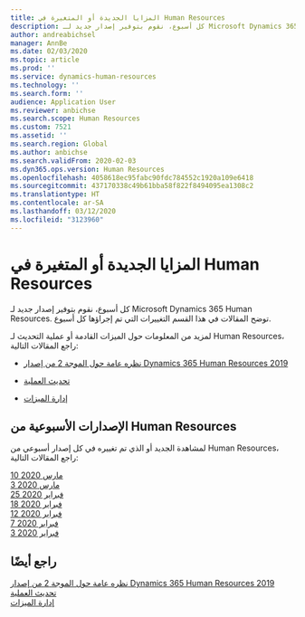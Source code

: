 ```yaml
---
title: المزايا الجديدة أو المتغيرة في Human Resources
description: كل أسبوع، نقوم بتوفير إصدار جديد لـ Microsoft Dynamics 365 Human Resources. توضح المقالات المذكورة هنا التغييرات التي تم تمت كل أسبوع.
author: andreabichsel
manager: AnnBe
ms.date: 02/03/2020
ms.topic: article
ms.prod: ''
ms.service: dynamics-human-resources
ms.technology: ''
ms.search.form: ''
audience: Application User
ms.reviewer: anbichse
ms.search.scope: Human Resources
ms.custom: 7521
ms.assetid: ''
ms.search.region: Global
ms.author: anbichse
ms.search.validFrom: 2020-02-03
ms.dyn365.ops.version: Human Resources
ms.openlocfilehash: 4058618ec95fabc90fdc784552c1920a109e6418
ms.sourcegitcommit: 437170338c49b61bba58f822f8494095ea1308c2
ms.translationtype: HT
ms.contentlocale: ar-SA
ms.lasthandoff: 03/12/2020
ms.locfileid: "3123960"
---
```

# <a name="whats-new-or-changed-in-human-resources"></a>المزايا الجديدة أو المتغيرة في Human Resources

كل أسبوع، نقوم بتوفير إصدار جديد لـ Microsoft Dynamics 365 Human Resources. توضح المقالات في هذا القسم التغييرات التي تم إجراؤها كل أسبوع.

لمزيد من المعلومات حول الميزات القادمة أو عملية التحديث لـ Human Resources، راجع المقالات التالية:

- [نظره عامة حول الموجة 2 من إصدار Dynamics 365 Human Resources  2019](https://docs.microsoft.com/dynamics365-release-plan/2019wave2/dynamics365-human-resources/)

- [تحديث العملية](hr-admin-setup-update-process.md)

- [إدارة الميزات](hr-admin-manage-features.md)

## <a name="human-resources-weekly-releases"></a>الإصدارات الأسبوعية من Human Resources

لمشاهدة الجديد أو الذي تم تغييره في كل إصدار أسبوعي من Human Resources، راجع المقالات التالية:

[10 مارس 2020](hr-whats-new-2020-03-10.md)</br>
[3 مارس 2020](hr-whats-new-2020-03-03.md)</br>
[25 فبراير 2020](hr-whats-new-2020-02-25.md)</br>
[18 فبراير 2020](hr-whats-new-2020-02-18.md)</br>
[12 فبراير 2020](hr-whats-new-2020-02-12.md)</br>
[7 فبراير 2020](hr-whats-new-2020-02-07.md)</br>
[3 فبراير 2020](hr-whats-new-2020-02-03.md)

## <a name="see-also"></a>راجع أيضًا

[نظره عامة حول الموجة 2 من إصدار Dynamics 365 Human Resources  2019](https://docs.microsoft.com/dynamics365-release-plan/2019wave2/dynamics365-human-resources/)</br>
[تحديث العملية](hr-admin-setup-update-process.md)</br>
[إدارة الميزات](hr-admin-manage-features.md)
